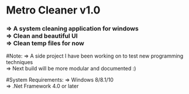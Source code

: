 # Metro Cleaner v1.0
<h3>
=> A system cleaning application for windows<br>
=> Clean and beautiful UI<br>
=> Clean temp files for now<br>
</h3>

#Note:
=> A side project I have been working on to test new programming techniques <br>
=> Next build will be more modular and documented :)<br>

#System Requirements:
=> Windows 8/8.1/10<br>
=> .Net Framework 4.0 or later<br>

